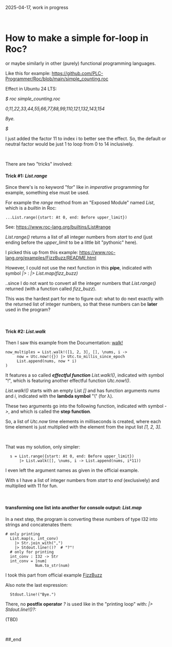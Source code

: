 2025-04-17, work in progress

<br/>


# How to make a simple for-loop in Roc?

or maybe similarly in other (purely) functional programming languages.

Like this for example: https://github.com/PLC-Programmer/Roc/blob/main/simple_counting.roc

Effect in Ubuntu 24 LTS:

_$ roc simple_counting.roc_

_0,11,22,33,44,55,66,77,88,99,110,121,132,143,154_

_Bye._

_$_

I just added the factor 11 to index i to better see the effect. So, the default or neutral factor would be just 1 to loop from 0 to 14 inclusively.

<br/>

There are two "tricks" involved:

#### Trick #1: _List.range_

Since there's is no keyword "for" like in _imperative_ programming for example, something else must be used.

For example the _range_ method from an "Exposed Module" named _List_, which is a _builtin_ in Roc:

```
...List.range({start: At 0, end: Before upper_limit})
```

See: https://www.roc-lang.org/builtins/List#range

_List.range()_ returns a list of all integer numbers from _start_ to _end_ (just ending before the _upper_limit_ to be a little bit "pythonic" here).

I picked this up from this example: https://www.roc-lang.org/examples/FizzBuzz/README.html

However, I could not use the next function in this **pipe**, indicated with symbol _|>_ :  _|> List.map(fizz_buzz)_

..since I do not want to convert all the integer numbers that _List.range()_ returned (with a function called _fizz_buzz_).

This was the hardest part for me to figure out: what to do next exactly with the returned list of integer numbers, so that these numbers can be **later** used in the program?

<br/>

#### Trick #2: _List.walk_

Then I saw this example from the Documentation: [walk!](https://www.roc-lang.org/builtins/List#walk!)

```
now_multiples = List.walk!([1, 2, 3], [], \nums, i ->
     now = Utc.now!({}) |> Utc.to_millis_since_epoch
     List.append(nums, now * i)
)
```

It features a so called _**effectful function**_ _List.walk!()_, indicated with symbol "!", which is featuring another effectful function _Utc.now!()_.

_List.walk!()_ starts with an empty List _[]_ and has function arguments _nums_ and _i_, indicated with the **lambda symbol** "\\" (for λ).

These two arguments go into the following function, indicated with symbol _->_, and which is called the **step function**.

So, a list of _Utc.now_ time elements in milliseconds is created, where each time element is just multiplied with the element from the input list _[1, 2, 3]_.

<br/>

That was my solution, only simpler:

```
  s = List.range({start: At 0, end: Before upper_limit})
      |> List.walk([], \nums, i -> List.append(nums, i*11))
```

I even left the argument names as given in the official example.

With s I have a list of integer numbers from _start_ to _end_ (exclusively) and multiplied with 11 for fun.

<br/>

#### transforming one list into another for console output: _List.map_

In a next step, the program is converting these numbers of type I32 into strings and  concatenates them:

```
# only printing
  List.map(s, int_conv)
    |> Str.join_with(",")
    |> Stdout.line!()?  # "?"!
  # only for printing
  int_conv : I32 -> Str
  int_conv = |num|
             Num.to_str(num)
```

I took this part from official example [FizzBuzz](https://www.roc-lang.org/examples/FizzBuzz/README.html) 



Also note the last expression:

```
  Stdout.line!("Bye.")
```

There, no **postfix operator** _?_ is used like in the "printing loop" with: _|> Stdout.line!()?:_






(TBD)


<br/>

##_end
